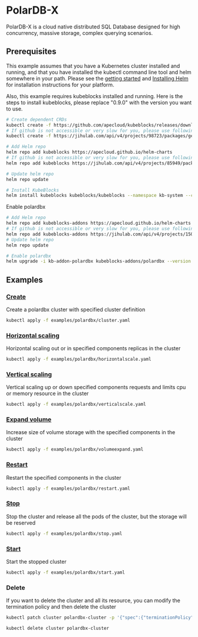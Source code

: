 # PolarDB-X

PolarDB-X is a cloud native distributed SQL Database designed for high concurrency, massive storage, complex querying scenarios.

## Prerequisites

This example assumes that you have a Kubernetes cluster installed and running, and that you have installed the kubectl command line tool and helm somewhere in your path. Please see the [getting started](https://kubernetes.io/docs/setup/)  and [Installing Helm](https://helm.sh/docs/intro/install/) for installation instructions for your platform.

Also, this example requires kubeblocks installed and running. Here is the steps to install kubeblocks, please replace "0.9.0" with the version you want to use.
```bash
# Create dependent CRDs
kubectl create -f https://github.com/apecloud/kubeblocks/releases/download/v0.9.0/kubeblocks_crds.yaml
# If github is not accessible or very slow for you, please use following command instead
kubectl create -f https://jihulab.com/api/v4/projects/98723/packages/generic/kubeblocks/v0.9.0/kubeblocks_crds.yaml

# Add Helm repo 
helm repo add kubeblocks https://apecloud.github.io/helm-charts
# If github is not accessible or very slow for you, please use following repo instead
helm repo add kubeblocks https://jihulab.com/api/v4/projects/85949/packages/helm/stable

# Update helm repo
helm repo update

# Install KubeBlocks
helm install kubeblocks kubeblocks/kubeblocks --namespace kb-system --create-namespace --version="0.9.0"
```
Enable polardbx
```bash
# Add Helm repo 
helm repo add kubeblocks-addons https://apecloud.github.io/helm-charts
# If github is not accessible or very slow for you, please use following repo instead
helm repo add kubeblocks-addons https://jihulab.com/api/v4/projects/150246/packages/helm/stable
# Update helm repo
helm repo update

# Enable polardbx 
helm upgrade -i kb-addon-polardbx kubeblocks-addons/polardbx --version 0.9.0 -n kb-system  
``` 

## Examples

### [Create](./../../examples/polardbx/cluster.yaml) 
Create a polardbx cluster with specified cluster definition 
```bash
kubectl apply -f examples/polardbx/cluster.yaml
```

### [Horizontal scaling](./../../examples/polardbx/horizontalscale.yaml)
Horizontal scaling out or in specified components replicas in the cluster
```bash
kubectl apply -f examples/polardbx/horizontalscale.yaml
```

### [Vertical scaling](./../../examples/polardbx/verticalscale.yaml)
Vertical scaling up or down specified components requests and limits cpu or memory resource in the cluster
```bash
kubectl apply -f examples/polardbx/verticalscale.yaml
```

### [Expand volume](./../../examples/polardbx/volumeexpand.yaml)
Increase size of volume storage with the specified components in the cluster
```bash
kubectl apply -f examples/polardbx/volumeexpand.yaml
```

### [Restart](./../../examples/polardbx/restart.yaml)
Restart the specified components in the cluster
```bash
kubectl apply -f examples/polardbx/restart.yaml
```

### [Stop](./../../examples/polardbx/stop.yaml)
Stop the cluster and release all the pods of the cluster, but the storage will be reserved
```bash
kubectl apply -f examples/polardbx/stop.yaml
```

### [Start](./../../examples/polardbx/start.yaml)
Start the stopped cluster
```bash
kubectl apply -f examples/polardbx/start.yaml
```

### Delete
If you want to delete the cluster and all its resource, you can modify the termination policy and then delete the cluster
```bash
kubectl patch cluster polardbx-cluster -p '{"spec":{"terminationPolicy":"WipeOut"}}' --type="merge"

kubectl delete cluster polardbx-cluster
```
